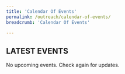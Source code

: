 ```yaml
---
title: 'Calendar Of Events'
permalink: /outreach/calendar-of-events/
breadcrumb: 'Calendar Of Events'

---
```



## LATEST EVENTS


No upcoming events. Check again for updates. 


